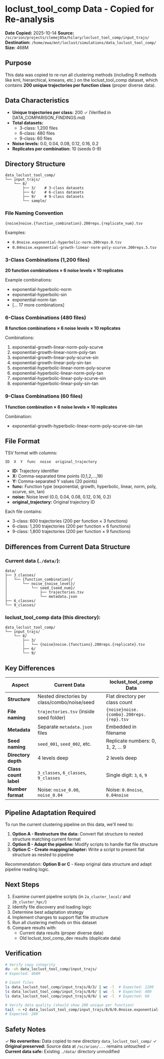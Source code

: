 # loclust_tool_comp Data - Copied for Re-analysis

**Date Copied:** 2025-10-14
**Source:** `/sc/arion/projects/clemej05a/hilary/loclust_tool_comp/input_trajs/`
**Destination:** `/home/ewa/mnt/loclust/simulations/data_loclust_tool_comp/`
**Size:** 468M

## Purpose

This data was copied to re-run all clustering methods (including R methods like kml, hierarchical, kmeans, etc.) on the loclust_tool_comp dataset, which contains **200 unique trajectories per function class** (proper diverse data).

## Data Characteristics

- **Unique trajectories per class:** 200 ✓ (Verified in DATA_COMPARISON_FINDINGS.md)
- **Total datasets:**
  - 3-class: 1,200 files
  - 6-class: 480 files
  - 9-class: 60 files
- **Noise levels:** 0.0, 0.04, 0.08, 0.12, 0.16, 0.2
- **Replicates per combination:** 10 (seeds 0-9)

## Directory Structure

```
data_loclust_tool_comp/
└── input_trajs/
    └── 8/
        ├── 3/    # 3-class datasets
        ├── 6/    # 6-class datasets
        ├── 9/    # 9-class datasets
        └── sample/
```

### File Naming Convention

```
{noise}noise.{function_combination}.200reps.{replicate_num}.tsv
```

Examples:
- `0.0noise.exponential-hyperbolic-norm.200reps.0.tsv`
- `0.04noise.exponential-growth-linear-norm-poly-scurve.200reps.5.tsv`

### 3-Class Combinations (1,200 files)

**20 function combinations × 6 noise levels × 10 replicates**

Example combinations:
- exponential-hyperbolic-norm
- exponential-hyperbolic-sin
- exponential-norm-tan
- [... 17 more combinations]

### 6-Class Combinations (480 files)

**8 function combinations × 6 noise levels × 10 replicates**

Combinations:
1. exponential-growth-linear-norm-poly-scurve
2. exponential-growth-linear-norm-poly-tan
3. exponential-growth-linear-poly-scurve-sin
4. exponential-growth-linear-poly-sin-tan
5. exponential-hyperbolic-linear-norm-poly-scurve
6. exponential-hyperbolic-linear-norm-poly-tan
7. exponential-hyperbolic-linear-poly-scurve-sin
8. exponential-hyperbolic-linear-poly-sin-tan

### 9-Class Combinations (60 files)

**1 function combination × 6 noise levels × 10 replicates**

Combination:
- exponential-growth-hyperbolic-linear-norm-poly-scurve-sin-tan

## File Format

TSV format with columns:
```
ID  X  Y  func  noise  original_trajectory
```

- **ID:** Trajectory identifier
- **X:** Comma-separated time points (0,1,2,...,19)
- **Y:** Comma-separated Y values (20 points)
- **func:** Function type (exponential, growth, hyperbolic, linear, norm, poly, scurve, sin, tan)
- **noise:** Noise level (0.0, 0.04, 0.08, 0.12, 0.16, 0.2)
- **original_trajectory:** Original trajectory ID

Each file contains:
- 3-class: 600 trajectories (200 per function × 3 functions)
- 6-class: 1,200 trajectories (200 per function × 6 functions)
- 9-class: 1,800 trajectories (200 per function × 9 functions)

## Differences from Current Data Structure

### Current data (`./data/`):
```
data/
├── 3_classes/
│   └── {function_combination}/
│       └── noise_{noise_level}/
│           └── seed_{seed_num}/
│               ├── trajectories.tsv
│               └── metadata.json
├── 6_classes/
└── 9_classes/
```

### loclust_tool_comp data (this directory):
```
data_loclust_tool_comp/
└── input_trajs/
    └── 8/
        ├── 3/
        │   └── {noise}noise.{functions}.200reps.{replicate}.tsv
        ├── 6/
        └── 9/
```

## Key Differences

| Aspect | Current Data | loclust_tool_comp Data |
|--------|-------------|------------------------|
| **Structure** | Nested directories by class/combo/noise/seed | Flat directory per class count |
| **File naming** | `trajectories.tsv` (inside seed folder) | `{noise}noise.{combo}.200reps.{rep}.tsv` |
| **Metadata** | Separate `metadata.json` files | Embedded in filename |
| **Seed naming** | `seed_001`, `seed_002`, etc. | Replicate numbers: 0, 1, 2, ... 9 |
| **Directory depth** | 4 levels deep | 2 levels deep |
| **Class count label** | `3_classes`, `6_classes`, `9_classes` | Single digit: `3`, `6`, `9` |
| **Number format** | Noise: `noise_0.00`, `noise_0.04` | Noise: `0.0noise`, `0.04noise` |

## Pipeline Adaptation Required

To run the current clustering pipeline on this data, we'll need to:

1. **Option A - Restructure the data:** Convert flat structure to nested structure matching current format
2. **Option B - Adapt the pipeline:** Modify scripts to handle flat file structure
3. **Option C - Create mapping/adapter:** Write a script to present flat structure as nested to pipeline

Recommendation: **Option B or C** - Keep original data structure and adapt pipeline reading logic.

## Next Steps

1. Examine current pipeline scripts (in `2a_cluster_local/` and `2b_cluster_hpc/`)
2. Identify file discovery and loading logic
3. Determine best adaptation strategy
4. Implement changes to support flat file structure
5. Run all clustering methods on this dataset
6. Compare results with:
   - Current data results (proper diverse data)
   - Old loclust_tool_comp_dev results (duplicate data)

## Verification

```bash
# Verify copy integrity
du -sh data_loclust_tool_comp/input_trajs/
# Expected: 468M

# Count files
ls data_loclust_tool_comp/input_trajs/8/3/ | wc -l  # Expected: 1200
ls data_loclust_tool_comp/input_trajs/8/6/ | wc -l  # Expected: 480
ls data_loclust_tool_comp/input_trajs/8/9/ | wc -l  # Expected: 60

# Verify data quality (should show 200 unique per function)
tail -n +2 data_loclust_tool_comp/input_trajs/8/6/0.0noise.exponential-growth-linear-norm-poly-scurve.200reps.0.tsv | grep exponential | cut -f3 | sort -u | wc -l
# Expected: 200
```

## Safety Notes

✓ **No overwrites:** Data copied to new directory `data_loclust_tool_comp/`
✓ **Original preserved:** Source data at `/sc/arion/...` remains untouched
✓ **Current data safe:** Existing `./data/` directory unmodified
